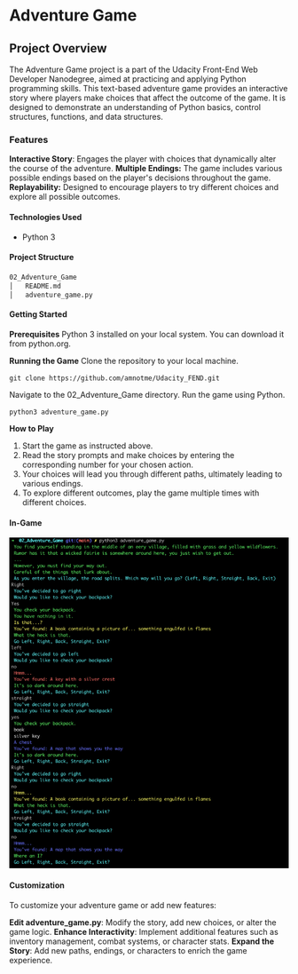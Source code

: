 # Adventure Game

## Project Overview

The Adventure Game project is a part of the Udacity Front-End Web Developer Nanodegree, aimed at practicing and applying Python programming skills. This text-based adventure game provides an interactive story where players make choices that affect the outcome of the game. It is designed to demonstrate an understanding of Python basics, control structures, functions, and data structures.

### Features

**Interactive Story**: Engages the player with choices that dynamically alter the course of the adventure.
**Multiple Endings:** The game includes various possible endings based on the player's decisions throughout the game.
**Replayability:** Designed to encourage players to try different choices and explore all possible outcomes.

#### Technologies Used

* Python 3

#### Project Structure

```
02_Adventure_Game
│   README.md
│   adventure_game.py
```

#### Getting Started

**Prerequisites**
Python 3 installed on your local system. You can download it from python.org.

**Running the Game**
Clone the repository to your local machine.
```
git clone https://github.com/amnotme/Udacity_FEND.git
```
Navigate to the 02_Adventure_Game directory.
Run the game using Python.
```
python3 adventure_game.py
```
**How to Play**
1. Start the game as instructed above.
2. Read the story prompts and make choices by entering the corresponding number for your chosen action.
3. Your choices will lead you through different paths, ultimately leading to various endings.
4. To explore different outcomes, play the game multiple times with different choices.

#### In-Game 

![Adventure Game](AdventureGame.png)


#### Customization

To customize your adventure game or add new features:

**Edit adventure_game.py**: Modify the story, add new choices, or alter the game logic.
**Enhance Interactivity**: Implement additional features such as inventory management, combat systems, or character stats.
**Expand the Story**: Add new paths, endings, or characters to enrich the game experience.